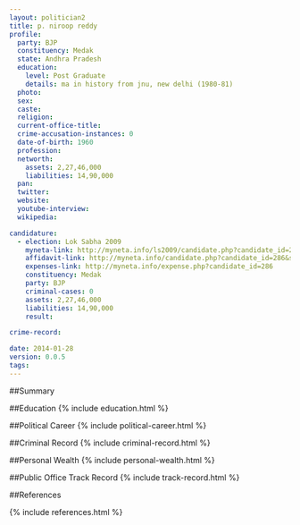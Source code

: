 ```yaml
---
layout: politician2
title: p. niroop reddy
profile: 
  party: BJP
  constituency: Medak
  state: Andhra Pradesh
  education: 
    level: Post Graduate
    details: ma in history from jnu, new delhi (1980-81)
  photo: 
  sex: 
  caste: 
  religion: 
  current-office-title: 
  crime-accusation-instances: 0
  date-of-birth: 1960
  profession: 
  networth: 
    assets: 2,27,46,000
    liabilities: 14,90,000
  pan: 
  twitter: 
  website: 
  youtube-interview: 
  wikipedia: 

candidature: 
  - election: Lok Sabha 2009
    myneta-link: http://myneta.info/ls2009/candidate.php?candidate_id=286
    affidavit-link: http://myneta.info/candidate.php?candidate_id=286&scan=original
    expenses-link: http://myneta.info/expense.php?candidate_id=286
    constituency: Medak 
    party: BJP
    criminal-cases: 0
    assets: 2,27,46,000
    liabilities: 14,90,000
    result:  

crime-record: 

date: 2014-01-28
version: 0.0.5
tags: 
---
```

##Summary


##Education
{% include education.html %}


##Political Career
{% include political-career.html %}


##Criminal Record
{% include criminal-record.html %}


##Personal Wealth
{% include personal-wealth.html %}


##Public Office Track Record
{% include track-record.html %}


##References


{% include references.html %}